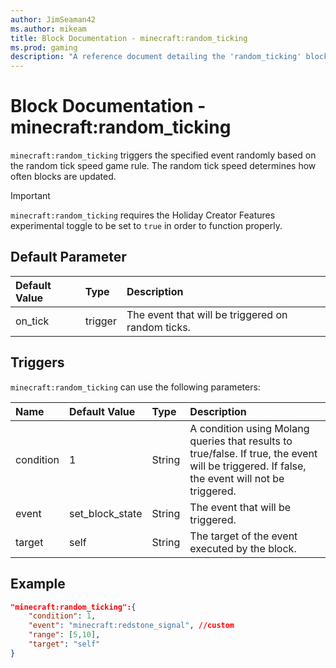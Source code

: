 ```yaml
---
author: JimSeaman42
ms.author: mikeam
title: Block Documentation - minecraft:random_ticking
ms.prod: gaming
description: "A reference document detailing the 'random_ticking' block trigger"
---
```


# Block Documentation - minecraft:random_ticking

`minecraft:random_ticking`  triggers the specified event randomly based on the random tick speed game rule. The random tick speed determines how often blocks are updated.

>[!IMPORTANT]
> `minecraft:random_ticking` requires the Holiday Creator Features experimental toggle to be set to `true` in order to function properly.

## Default Parameter

|Default Value|Type | Description |
|:----|:----|:----|
|on_tick| trigger | The event that will be triggered on random ticks. |

## Triggers

`minecraft:random_ticking` can use the following parameters:

|Name |Default Value  |Type  |Description  |
|:----------|:----------|:----------|:----------|
|condition| 1| String|  A condition using Molang queries that results to true/false. If true, the event will be triggered. If false, the event will not be triggered. |
|event| set_block_state| String|  The event that will be triggered. |
|target| self| String| The target of the event executed by the block. |

## Example

```json
"minecraft:random_ticking":{
    "condition": 1,
    "event": "minecraft:redstone_signal", //custom
    "range": [5,10],
    "target": "self"
}
```
